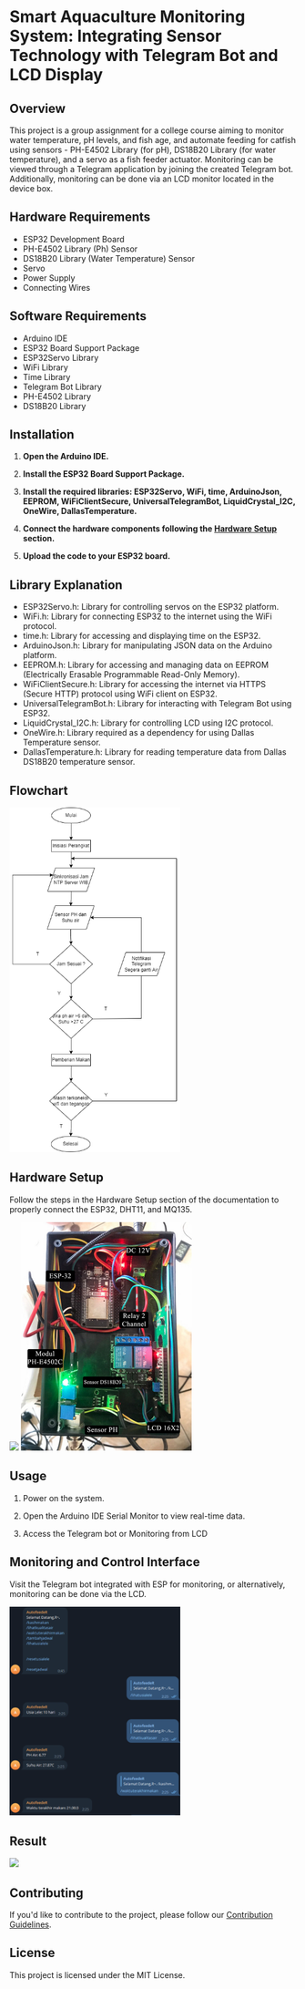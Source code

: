 # Smart Aquaculture Monitoring System: Integrating Sensor Technology with Telegram Bot and LCD Display

## Overview

This project is a group assignment for a college course aiming to monitor water temperature, pH levels, and fish age, and automate feeding for catfish using sensors - PH-E4502 Library (for pH), DS18B20 Library (for water temperature), and a servo as a fish feeder actuator. Monitoring can be viewed through a Telegram application by joining the created Telegram bot. Additionally, monitoring can be done via an LCD monitor located in the device box.

## Hardware Requirements

-   ESP32 Development Board
-   PH-E4502 Library (Ph) Sensor
-   DS18B20 Library (Water Temperature) Sensor
-   Servo
-   Power Supply
-   Connecting Wires

## Software Requirements

-   Arduino IDE
-   ESP32 Board Support Package
-   ESP32Servo Library
-   WiFi Library
-   Time Library
-   Telegram Bot Library
-   PH-E4502 Library
-   DS18B20 Library

## Installation

1. **Open the Arduino IDE.**

2. **Install the ESP32 Board Support Package.**
3. **Install the required libraries: ESP32Servo, WiFi, time, ArduinoJson, EEPROM, WiFiClientSecure, UniversalTelegramBot, LiquidCrystal_I2C, OneWire, DallasTemperature.**

4. **Connect the hardware components following the [Hardware Setup](#hardware-setup) section.**

5. **Upload the code to your ESP32 board.**

## Library Explanation

-   ESP32Servo.h: Library for controlling servos on the ESP32 platform.
-   WiFi.h: Library for connecting ESP32 to the internet using the WiFi protocol.
-   time.h: Library for accessing and displaying time on the ESP32.
-   ArduinoJson.h: Library for manipulating JSON data on the Arduino platform.
-   EEPROM.h: Library for accessing and managing data on EEPROM (Electrically Erasable Programmable Read-Only Memory).
-   WiFiClientSecure.h: Library for accessing the internet via HTTPS (Secure HTTP) protocol using WiFi client on ESP32.
-   UniversalTelegramBot.h: Library for interacting with Telegram Bot using ESP32.
-   LiquidCrystal_I2C.h: Library for controlling LCD using I2C protocol.
-   OneWire.h: Library required as a dependency for using Dallas Temperature sensor.
-   DallasTemperature.h: Library for reading temperature data from Dallas DS18B20 temperature sensor.

## Flowchart

<img src="./images/flowchart.png" width="300">

## Hardware Setup

Follow the steps in the Hardware Setup section of the documentation to properly connect the ESP32, DHT11, and MQ135.

<img src="./images/images/wiring-diagram" width="300">
<img src="./images/hardware-system.png" width="300">

## Usage

1. Power on the system.

2. Open the Arduino IDE Serial Monitor to view real-time data.

3. Access the Telegram bot or Monitoring from LCD

## Monitoring and Control Interface

Visit the Telegram bot integrated with ESP for monitoring, or alternatively, monitoring can be done via the LCD.

<img src="./images/telegram.png" width="300">

## Result

<img src="./images/result" width="300">

## Contributing

If you'd like to contribute to the project, please follow our [Contribution Guidelines](CONTRIBUTING.md).

## License

This project is licensed under the MIT License.
